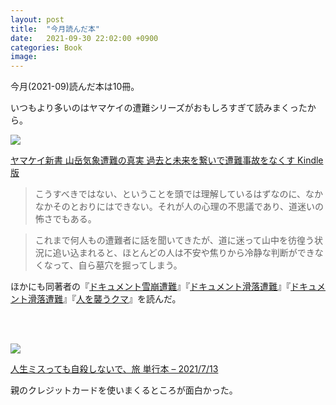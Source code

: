 ```yaml
---
layout: post
title:  "今月読んだ本"
date:   2021-09-30 22:02:00 +0900
categories: Book
image: 
---
```

今月(2021-09)読んだ本は10冊。<br>


いつもより多いのはヤマケイの遭難シリーズがおもしろすぎて読みまくったから。

<p><a href="https://www.amazon.co.jp/dp/B09FL8MV2J?&linkCode=li2&tag=peipeipe-22&linkId=cad547dacb9c1b3de4d91b5e00764d3c&language=ja_JP&ref_=as_li_ss_il" target="_blank" rel="nofollow"><img border="0" src="//ws-fe.amazon-adsystem.com/widgets/q?_encoding=UTF8&ASIN=B09FL8MV2J&Format= _SL250_&ID=AsinImage&MarketPlace=JP&ServiceVersion=20070822&WS=1&tag=peipeipe-22&language=ja_JP" ></a><img src="https://ir-jp.amazon-adsystem.com/e/ir?t=peipeipe-22&language=ja_JP&l=li2&o=9&a=B09FL8MV2J" width="1" height="1" border="0" alt="" style="border:none !important; margin:0px !important;" /></p> <p><a href="https://www.amazon.co.jp/dp/B09FL8MV2J?&linkCode=li2&tag=peipeipe-22&linkId=cad547dacb9c1b3de4d91b5e00764d3c&language=ja_JP&ref_=as_li_ss_il" target="_blank" rel="nofollow">ヤマケイ新書 山岳気象遭難の真実 過去と未来を繋いで遭難事故をなくす Kindle版</a></p>

<blockquote>
こうすべきではない、ということを頭では理解しているはずなのに、なかなかそのとおりにはできない。それが人の心理の不思議であり、道迷いの怖さでもある。
</blockquote>
<blockquote>
これまで何人もの遭難者に話を聞いてきたが、道に迷って山中を彷徨う状況に追い込まれると、ほとんどの人は不安や焦りから冷静な判断ができなくなって、自ら墓穴を掘ってしまう。
</blockquote>

ほかにも同著者の『[ドキュメント雪崩遭難](https://www.amazon.co.jp/dp/4635048276)』『[ドキュメント滑落遭難](https://amzn.to/3olc95r)』『[ドキュメント滑落遭難](https://amzn.to/3olc95r)』『[人を襲うクマ](https://amzn.to/3uqJ3Ta)』を読んだ。


<br/><br/>
<p><a href="https://www.amazon.co.jp/dp/4794972458?&linkCode=li2&tag=peipeipe-22&linkId=b81ef8917d607c9990bf35dd2687c5e6&language=ja_JP&ref_=as_li_ss_il" target="_blank" rel="nofollow"><img border="0" src="//ws-fe.amazon-adsystem.com/widgets/q?_encoding=UTF8&ASIN=4794972458&Format= _SL250_&ID=AsinImage&MarketPlace=JP&ServiceVersion=20070822&WS=1&tag=peipeipe-22&language=ja_JP" ></a><img src="https://ir-jp.amazon-adsystem.com/e/ir?t=peipeipe-22&language=ja_JP&l=li2&o=9&a=4794972458" width="1" height="1" border="0" alt="" style="border:none !important; margin:0px !important;" /></p> <p><a href="https://www.amazon.co.jp/dp/4794972458?&linkCode=li2&tag=peipeipe-22&linkId=b81ef8917d607c9990bf35dd2687c5e6&language=ja_JP&ref_=as_li_ss_il" target="_blank" rel="nofollow">人生ミスっても自殺しないで、旅 単行本 – 2021/7/13</a></p>
親のクレジットカードを使いまくるところが面白かった。